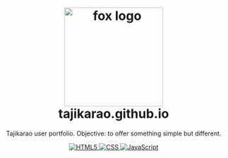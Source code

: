 <h1 align="center">
  <img alt="fox logo" src="https://user-images.githubusercontent.com/103996576/165854118-c1b6d6af-0537-435b-ace0-e169ea0226f3.png" width="224px"/><br/>
  tajikarao.github.io
  <br>
</h1>

<p align="center">
  Tajikarao user portfolio. Objective: to offer something simple but different.
</p>

<p align="center">
  <a href="https://www.python.org/" target="_blank">
    <img src="https://img.shields.io/static/v1?style=flat-square&message=HTML5&color=critical" alt="HTML5" />
    <img src="https://img.shields.io/static/v1?style=flat-square&message=CSS&color=blue" alt="CSS" />
    <img src="https://img.shields.io/static/v1?style=flat-square&message=JavaScript&color=yellow" alt="JavaScript" />
  </a>
</p>
